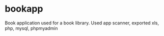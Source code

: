 # bookapp
Book application used for a book library. Used app scanner, exported xls, php, mysql, phpmyadmin
